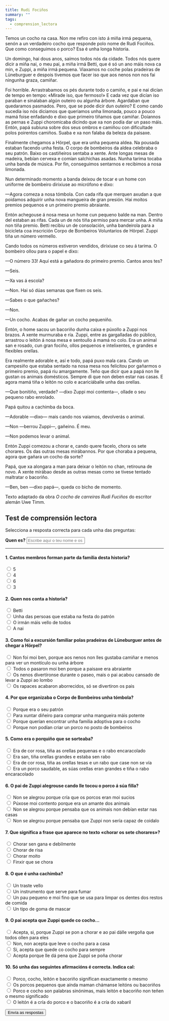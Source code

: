 ```yaml
---
title: Rudi Fociños
summary: ""
tags:
  - comprension_lectora
---
```


<article>

Temos un cocho na casa. Non me refiro con isto á miña irmá pequena, senón a un
verdadeiro cocho que responde polo nome de Rudi Fociños. Que como conseguimos o
porco? Esa é unha longa historia.

Un domingo, hai dous anos, saímos todos nós da cidade. Todos nós quere dicir a
miña nai, o meu pai, a miña irmá Betti, que é só un ano máis nova ca min, e
Zuppi, a miña irmá pequena. Viaxamos no coche polas pradeiras de Lüneburguer e
despois tivemos que facer iso que aos nenos non nos fai ningunha graza, camiñar.

Foi horrible. Arrastrabamos os pés durante todo o camiño, e pai e nai dicían de
tempo en tempo: «Mirade iso, que fermoso!» E cada vez que dicían iso paraban e
sinalaban algún outeiro ou algunha árbore. Agardaban que quedaramos pasmados.
Pero, que se pode dicir dun outeiro? E como cando sucedía iso nós diciamos que
queriamos unha limonada, pouco a pouco mamá foise enfadando e dixo que primeiro
tiñamos que camiñar. Doíannos as pernas e Zuppi choromicaba dicindo que xa non
podía dar un paso máis. Entón, papá subiuna sobre dos seus ombros e camiñou con
dificultade polos poirentos camiños. Suaba e xa non falaba da beleza da paisaxe.

Finalmente chegamos a Hörpel, que era unha pequena aldea. Na pousada estaban
facendo unha festa. O corpo de bombeiros da aldea celebraba o seu patrón. Baixo
os castiñeiros sentaba a xente. Ante longas mesas de madeira, bebían cervexa e
comían salchichas asadas. Nunha tarima tocaba unha banda de música. Por fin,
conseguimos sentarnos e recibimos a nosa limonada.

Nun determinado momento a banda deixou de tocar e un home con uniforme de
bombeiro dirixiuse ao micrófono e dixo:

—Agora comeza a nosa tómbola. Con cada rifa que merquen axudan a que poidamos
adquirir unha nova mangueira de gran presión. Hai moitos premios pequenos e un
primeiro premio abraiante.

Entón achegouse á nosa mesa un home cun pequeno balde na man. Dentro del estaban
as rifas. Cada un de nós tiña permiso para mercar unha. A miña non tiña premio.
Betti recibiu un de consolación, unha bandeirola para a bicicleta coa inscrición
Corpo de Bombeiros Voluntarios de Hörpel. Zuppi tiña un número vermello.

Cando todos os números estiveron vendidos, dirixiuse co seu á tarima. O bombeiro
ollou para o papel e dixo:

—O número 33! Aquí está a gañadora do primeiro premio. Cantos anos tes?

—Seis.

—Xa vas á escola?

—Non. Hai só dúas semanas que fixen os seis.

—Sabes o que gañaches?

—Non.

—Un cocho. Acabas de gañar un cocho pequeniño.

Entón, o home sacou un bacoriño dunha caixa e púxollo a Zuppi nos brazos. A
xente murmuraba e ría. Zuppi, entre as gargalladas do público, arrastrou o
leitón á nosa mesa e sentoullo á mamá no colo. Era un animal san e rosado, cun
gran fociño, ollos pequenos e intelixentes, e grandes e flexibles orellas.

Era realmente adorable e, así e todo, papá puxo mala cara. Cando un campesiño
que estaba sentado na nosa mesa nos felicitou por gañarmos o primeiro premio,
papá riu amargamente. Teño que dicir que a papá non lle gustan os animais
domésticos. Sempre di que non deben estar nas casas. E agora mamá tiña o leitón
no colo e acariciáballe unha das orellas.

—Que bonitiño, verdade? —dixo Zuppi moi contenta—, ollade o seu pequeno rabo
enrolado.

Papá quitou a cachimba da boca.

—Adorable —dixo— mais cando nos vaiamos, devolverás o animal.

—Non —berrou Zuppi—, gañeino. É meu.

—Non podemos levar o animal.

Entón Zuppi comezou a chorar e, cando quere facelo, chora os sete chorares. Os
das outras mesas mirábannos. Por que choraba a pequena, agora que gañara un
cocho da sorte?

Papá, que xa alongara a man para deixar o leitón no chan, retirouna de novo. A
xente mirábao desde as outras mesas como se tivese tentado maltratar o bacoriño.

—Ben, ben —dixo papá—, queda co bicho de momento.

<footer>

Texto adaptado da obra _O cocho de carreiras Rudi Fuciños_ do escritor alemán
Uwe Timm.

</footer>

</article>

## Test de comprensión lectora

Selecciona a resposta correcta para cada unha das preguntas:

<form name="rudi-focinhos" method="POST" netlify>
  <label for="name"><strong>Quen es?</strong></label>
  <input type="text" name="nome" placeholder="Escribe aquí o teu nome e os teus apelidos" required>

---

#### 1. Cantos membros forman parte da familia desta historia?

<label><input type="radio" name="1" value="a"> 5 </label>\
<label><input type="radio" name="1" value="b"> 4 </label>\
<label><input type="radio" name="1" value="c"> 6 </label>\
<label><input type="radio" name="1" value="d"> 3 </label>

#### 2. Quen nos conta a historia?

<label><input type="radio" name="2" value="a"> Betti </label>\
<label><input type="radio" name="2" value="b"> Unha das persoas que estaba na
festa do patrón </label>\
<label><input type="radio" name="2" value="c"> O irmán máis vello de todos
</label>\
<label><input type="radio" name="2" value="d"> A nai </label>

#### 3. Como foi a excursión familiar polas pradeiras de Lüneburguer antes de chegar a Hörpel?

<label><input type="radio" name="3" value="a"> Non foi moi ben, porque aos nenos
non lles gustaba camiñar e menos para ver un montículo ou unha árbore </label>\
<label><input type="radio" name="3" value="b"> Todos o pasaron moi ben porque a
paisaxe era abraiante </label>\
<label><input type="radio" name="3" value="c"> Os nenos divertíronse durante o
paseo, mais o pai acabou cansado de levar a Zuppi ao lombo </label>\
<label><input type="radio" name="3" value="d"> Os rapaces acabaron aborrecidos,
só se divertiron os pais </label>

#### 4. Por que organizaba o Corpo de Bombeiros unha tómbola?

<label><input type="radio" name="4" value="a"> Porque era o seu patrón </label>\
<label><input type="radio" name="4" value="b"> Para xuntar diñeiro para comprar
unha mangueira máis potente </label>\
<label><input type="radio" name="4" value="c"> Porque querían encontrar unha
familia adoptiva para o cocho </label>\
<label><input type="radio" name="4" value="d"> Porque non podían criar un porco
no posto de bombeiros </label>

#### 5. Como era o porquiño que se sorteaba?

<label><input type="radio" name="5" value="a"> Era de cor rosa, tiña as orellas
pequenas e o rabo encaracolado </label>\
<label><input type="radio" name="5" value="b"> Era san, tiña orellas grandes e
estaba sen rabo </label>\
<label><input type="radio" name="5" value="c"> Era de cor rosa, tiña as orellas
tesas e un rabo que case non se vía </label>\
<label><input type="radio" name="5" value="d"> Era un porco saudable, as súas
orellas eran grandes e tiña o rabo encaracolado </label>

#### 6. O pai de Zuppi alegrouse cando lle tocou o porco á súa filla?

<label><input type="radio" name="6" value="a"> Non se alegrou porque cría que os
porcos eran moi sucios </label>\
<label><input type="radio" name="6" value="b"> Púxose moi contento porque era un
amante dos animais </label>\
<label><input type="radio" name="6" value="c"> Non se alegrou porque pensaba que
os animais non debían estar nas casas </label>\
<label><input type="radio" name="6" value="d"> Non se alegrou porque pensaba que
Zuppi non sería capaz de coidalo </label>

#### 7. Que significa a frase que aparece no texto «chorar os sete chorares»?

<label><input type="radio" name="7" value="a"> Chorar sen gana e debilmente
</label>\
<label><input type="radio" name="7" value="b"> Chorar de risa </label>\
<label><input type="radio" name="7" value="c"> Chorar moito </label>\
<label><input type="radio" name="7" value="d"> Finxir que se chora </label>

#### 8. O que é unha cachimba?

<label><input type="radio" name="8" value="a"> Un traste vello </label>\
<label><input type="radio" name="8" value="b"> Un instrumento que serve para
fumar </label>\
<label><input type="radio" name="8" value="c"> Un pau pequeno e moi fino que se
usa para limpar os dentes dos restos de comida </label>\
<label><input type="radio" name="8" value="d"> Un tipo de goma de mascar
</label>

#### 9. O pai acepta que Zuppi quede co cocho...

<label><input type="radio" name="9" value="a"> Acepta, si, porque Zuppi se pon a
chorar e ao pai dálle vergoña que todos ollen para eles </label>\
<label><input type="radio" name="9" value="b"> Non, non acepta que leve o cocho
para a casa </label>\
<label><input type="radio" name="9" value="c"> Si, acepta que quede co cocho
para sempre </label>\
<label><input type="radio" name="9" value="d"> Acepta porque lle dá pena que
Zuppi se poña chorar </label>

#### 10. Só unha das seguintes afirmacións é correcta. Indica cal:

<label><input type="radio" name="10" value="a"> Porco, cocho, leitón e bacoriño
significan exactamente o mesmo </label>\
<label><input type="radio" name="10" value="b"> Os porcos pequenos que aínda
maman chámanse leitóns ou bacoriños </label>\
<label><input type="radio" name="10" value="c"> Porco e cocho son palabras
sinónimas, mais leitón e bacoriño non teñen o mesmo significado </label>\
<label><input type="radio" name="10" value="d"> O leitón é a cría do porco e o
bacoriño é a cría do xabaril </label>

<button type="submit" name="submit">Envía as respostas</button>

</form>
